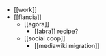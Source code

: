 - [[work]]
- [[flancia]]
  - [[agora]]
    - [[abra]] recipe?
  - [[social coop]]
    - [[mediawiki migration]]
